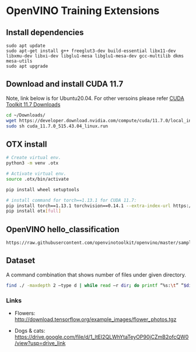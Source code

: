 # OpenVINO Training Extensions

## Install dependencies
```
sudo apt update
sudo apt-get install g++ freeglut3-dev build-essential libx11-dev libxmu-dev libxi-dev libglu1-mesa libglu1-mesa-dev gcc-multilib dkms mesa-utils
sudo apt upgrade
```

## Download and install CUDA 11.7
Note, link below is for Ubuntu20.04. For other versoins please refer [CUDA Toolkit 11.7 Downloads](https://developer.nvidia.com/cuda-11-7-0-download-archive)
```bash
cd ~/Downloads/
wget https://developer.download.nvidia.com/compute/cuda/11.7.0/local_installers/cuda_11.7.0_515.43.04_linux.run
sudo sh cuda_11.7.0_515.43.04_linux.run
```


## OTX install
<!-- Source code install
```bash
mkdir -p ~/repo && cd $_
git clone https://github.com/openvinotoolkit/training_extensions.git
cd training_extensions
git checkout develop
```
-->


```bash
# Create virtual env.
python3 -m venv .otx

# Activate virtual env.
source .otx/bin/activate
```

```bash
pip install wheel setuptools

# install command for torch==1.13.1 for CUDA 11.7:
pip install torch==1.13.1 torchvision==0.14.1 --extra-index-url https://download.pytorch.org/whl/cu117
pip install otx[full]
```

## OpenVINO hello_classification
```
https://raw.githubusercontent.com/openvinotoolkit/openvino/master/samples/python/hello_classification/hello_classification.py
```

## Dataset

A command combination that shows number of files under given directory.
```bash
find ./ -maxdepth 2 –type d | while read –r dir; do printf “%s:\t” “$dir”; find “$dir” –type f | wc –l; done
```

### Links
* Flowers:
    http://download.tensorflow.org/example_images/flower_photos.tgz

* Dogs & cats:
    https://drive.google.com/file/d/1_ItEl2QLWhYtaTeyOP90jCZmB2ofcQW0/view?usp=drive_link

